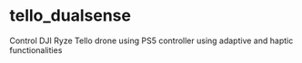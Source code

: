 # tello_dualsense
Control DJI Ryze Tello drone using PS5 controller using adaptive and haptic functionalities
